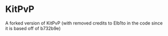 # KitPvP
A forked version of KitPvP (with removed credits to Elb1to in the code since it is based off of b732b9e)
